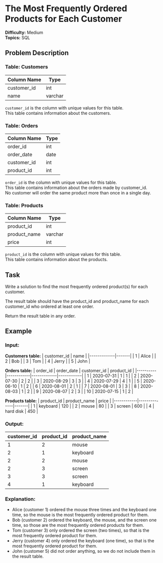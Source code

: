 # The Most Frequently Ordered Products for Each Customer

**Difficulty:** Medium  
**Topics:** SQL  

## Problem Description

### Table: Customers

| Column Name | Type    |
|-------------|---------|
| customer_id | int     |
| name        | varchar |

`customer_id` is the column with unique values for this table.  
This table contains information about the customers.

### Table: Orders

| Column Name | Type |
|-------------|------|
| order_id    | int  |
| order_date  | date |
| customer_id | int  |
| product_id  | int  |

`order_id` is the column with unique values for this table.  
This table contains information about the orders made by customer_id.  
No customer will order the same product more than once in a single day.

### Table: Products

| Column Name  | Type    |
|--------------|---------|
| product_id   | int     |
| product_name | varchar |
| price        | int     |

`product_id` is the column with unique values for this table.  
This table contains information about the products.

## Task

Write a solution to find the most frequently ordered product(s) for each customer.

The result table should have the product_id and product_name for each customer_id who ordered at least one order.

Return the result table in any order.

## Example

### Input:

**Customers table:**
| customer_id | name  |
|-------------|-------|
| 1           | Alice |
| 2           | Bob   |
| 3           | Tom   |
| 4           | Jerry |
| 5           | John  |

**Orders table:**
| order_id | order_date | customer_id | product_id |
|----------|------------|-------------|------------|
| 1        | 2020-07-31 | 1           | 1          |
| 2        | 2020-07-30 | 2           | 2          |
| 3        | 2020-08-29 | 3           | 3          |
| 4        | 2020-07-29 | 4           | 1          |
| 5        | 2020-06-10 | 1           | 2          |
| 6        | 2020-08-01 | 2           | 1          |
| 7        | 2020-08-01 | 3           | 3          |
| 8        | 2020-08-03 | 1           | 2          |
| 9        | 2020-08-07 | 2           | 3          |
| 10       | 2020-07-15 | 1           | 2          |

**Products table:**
| product_id | product_name | price |
|------------|--------------|-------|
| 1          | keyboard     | 120   |
| 2          | mouse        | 80    |
| 3          | screen       | 600   |
| 4          | hard disk    | 450   |

### Output:
| customer_id | product_id | product_name |
|-------------|------------|--------------|
| 1           | 2          | mouse        |
| 2           | 1          | keyboard     |
| 2           | 2          | mouse        |
| 2           | 3          | screen       |
| 3           | 3          | screen       |
| 4           | 1          | keyboard     |

### Explanation:
- Alice (customer 1) ordered the mouse three times and the keyboard one time, so the mouse is the most frequently ordered product for them.
- Bob (customer 2) ordered the keyboard, the mouse, and the screen one time, so those are the most frequently ordered products for them.
- Tom (customer 3) only ordered the screen (two times), so that is the most frequently ordered product for them.
- Jerry (customer 4) only ordered the keyboard (one time), so that is the most frequently ordered product for them.
- John (customer 5) did not order anything, so we do not include them in the result table.
